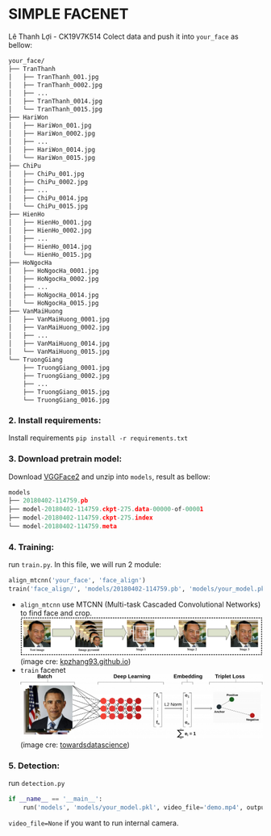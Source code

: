 # SIMPLE FACENET
Lê Thanh Lợi - CK19V7K514
Colect data and push it into ```your_face``` as bellow:
```buildoutcfg
your_face/
├── TranThanh
│   ├── TranThanh_001.jpg
│   ├── TranThanh_0002.jpg
│   ├── ...
│   ├── TranThanh_0014.jpg
│   └── TranThanh_0015.jpg
├── HariWon
│   ├── HariWon_001.jpg
│   ├── HariWon_0002.jpg
│   ├── ...
│   ├── HariWon_0014.jpg
│   └── HariWon_0015.jpg
├── ChiPu
│   ├── ChiPu_001.jpg
│   ├── ChiPu_0002.jpg
│   ├── ...
│   ├── ChiPu_0014.jpg
│   └── ChiPu_0015.jpg
├── HienHo
│   ├── HienHo_0001.jpg
│   ├── HienHo_0002.jpg
│   ├── ...
│   ├── HienHo_0014.jpg
│   └── HienHo_0015.jpg
├── HoNgocHa
│   ├── HoNgocHa_0001.jpg
│   ├── HoNgocHa_0002.jpg
│   ├── ...
│   ├── HoNgocHa_0014.jpg
│   └── HoNgocHa_0015.jpg
├── VanMaiHuong
│   ├── VanMaiHuong_0001.jpg
│   ├── VanMaiHuong_0002.jpg
│   ├── ...
│   ├── VanMaiHuong_0014.jpg
│   └── VanMaiHuong_0015.jpg
└── TruongGiang
    ├── TruongGiang_0001.jpg
    ├── TruongGiang_0002.jpg
    ├── ...
    ├── TruongGiang_0015.jpg
    └── TruongGiang_0016.jpg
```

### 2. Install requirements:
Install requirements ```pip install -r requirements.txt```

### 3. Download pretrain model:
Download [VGGFace2](https://drive.google.com/file/d/1yfzIrs3ewXnCskdPgyyVAsH89IpNO0JQ/view?usp=sharing) and unzip into ```models```, result as bellow:
```python
models
├── 20180402-114759.pb
├── model-20180402-114759.ckpt-275.data-00000-of-00001
├── model-20180402-114759.ckpt-275.index
└── model-20180402-114759.meta

```

### 4. Training:
run ```train.py```. In this file, we will run 2 module:<br>
```python
align_mtcnn('your_face', 'face_align')
train('face_align/', 'models/20180402-114759.pb', 'models/your_model.pkl')
```
- ```align_mtcnn``` use MTCNN (Multi-task Cascaded Convolutional Networks) to find face and crop.
![MTCNN](image/mtcnn.png)
(image cre: [kpzhang93.github.io](https://kpzhang93.github.io/MTCNN_face_detection_alignment/))
- ```train``` facenet 
![FaceNet](image/facenet.png)
(image cre: [towardsdatascience](https://towardsdatascience.com/a-facenet-style-approach-to-facial-recognition-dc0944efe8d1))
### 5. Detection:
run ```detection.py```
```python
if __name__ == '__main__':
    run('models', 'models/your_model.pkl', video_file='demo.mp4', output_file='demo.avi')
```

```video_file=None``` if you want to run internal camera.
